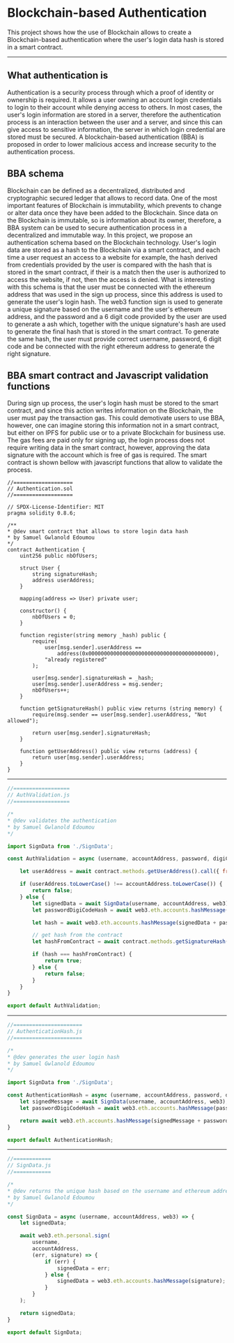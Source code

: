 # Blockchain-based Authentication

This project shows how the use of Blockchain allows to create a Blockchain-based authentication where the user's login data hash is stored in a smart contract.

---

## What authentication is

Authentication is a security process through which a proof of identity or ownership is required. It allows a user owning an account login credentials to login to their account while denying access to others. In most cases, the user's login information are stored in a server, therefore the authentication process is an interaction between the user and a server, and since this can give access to sensitive information, the server in which login credential are stored must be secured. A blockchain-based authentication (BBA) is proposed in order to lower malicious access and increase security to the authentication process.

## BBA schema

Blockchain can be defined as a decentralized, distributed and cryptographic secured ledger that allows to record data. One of the most important features of Blockchain is immutability, which prevents to change or alter data once they have been added to the Blockchain. Since data on the Blockchain is immutable, so is information about its owner, therefore, a BBA system can be used to secure authentication process in a decentralized and immutable way. In this project, we propose an authentication schema based on the Blockchain technology. User's login data are stored as a hash to the Blockchain via a smart contract, and each time a user request an access to a website for example, the hash derived from credentials provided by the user is compared with the hash that is stored in the smart contract, if their is a match then the user is authorized to access the website, if not, then the access is denied. What is interesting with this schema is that the user must be connected with the ethereum address that was used in the sign up process, since this address is used to generate the user's login hash. The web3 function sign is used to generate a unique signature based on the username and the user's ethereum address, and the password and a 6 digit code provided by the user are used to generate a ash which, together with the unique signature's hash are used to generate the final hash that is stored in the smart contract. To generate the same hash, the user must provide correct username, password, 6 digit code and be connected with the right ethereum address to generate the right signature.

## BBA smart contract and Javascript validation functions

During sign up process, the user's login hash must be stored to the smart contract, and since this action writes information on the Blockchain, the user must pay the transaction gas. This could demotivate users to use BBA, however, one can imagine storing this information not in a smart contract, but either on IPFS for public use or to a private Blockchain for business use. The gas fees are paid only for signing up, the login process does not require writing data in the smart contract, however, approving the data signature with the account which is free of gas is required. The smart contract is shown bellow with javascript functions that allow to validate the process.

```Solidity
//===================
// Authentication.sol
//===================

// SPDX-License-Identifier: MIT
pragma solidity 0.8.6;

/**
* @dev smart contract that allows to store login data hash
* by Samuel Gwlanold Edoumou
*/
contract Authentication {
    uint256 public nbOfUsers;

    struct User {
        string signatureHash;
        address userAddress;
    }

    mapping(address => User) private user;

    constructor() {
        nbOfUsers = 0;
    }

    function register(string memory _hash) public {
        require(
            user[msg.sender].userAddress ==
                address(0x0000000000000000000000000000000000000000),
            "already registered"
        );

        user[msg.sender].signatureHash = _hash;
        user[msg.sender].userAddress = msg.sender;
        nbOfUsers++;
    }

    function getSignatureHash() public view returns (string memory) {
        require(msg.sender == user[msg.sender].userAddress, "Not allowed");

        return user[msg.sender].signatureHash;
    }

    function getUserAddress() public view returns (address) {
        return user[msg.sender].userAddress;
    }
}
```

---

```Javascript
//==================
// AuthValidation.js
//==================

/*
* @dev validates the authentication
* by Samuel Gwlanold Edoumou
*/

import SignData from './SignData';

const AuthValidation = async (username, accountAddress, password, digiCode, web3, contract) => {

    let userAddress = await contract.methods.getUserAddress().call({ from: accountAddress });

    if (userAddress.toLowerCase() !== accountAddress.toLowerCase()) {
        return false;
    } else {
        let signedData = await SignData(username, accountAddress, web3);
        let passwordDigiCodeHash = await web3.eth.accounts.hashMessage(password + digiCode);

        let hash = await web3.eth.accounts.hashMessage(signedData + passwordDigiCodeHash);

        // get hash from the contract
        let hashFromContract = await contract.methods.getSignatureHash().call({ from: accountAddress });

        if (hash === hashFromContract) {
            return true;
        } else {
            return false;
        }
    }
}

export default AuthValidation;
```

---

```Javascript
//======================
// AuthenticationHash.js
//======================

/*
* @dev generates the user login hash
* by Samuel Gwlanold Edoumou
*/

import SignData from './SignData';

const AuthenticationHash = async (username, accountAddress, password, digiCode, web3) => {
    let signedMessage = await SignData(username, accountAddress, web3);
    let passwordDigiCodeHash = await web3.eth.accounts.hashMessage(password + digiCode);

    return await web3.eth.accounts.hashMessage(signedMessage + passwordDigiCodeHash);
}

export default AuthenticationHash;
```

---

```Javascript
//============
// SignData.js
//============

/*
* @dev returns the unique hash based on the username and ethereum address
* by Samuel Gwlanold Edoumou
*/

const SignData = async (username, accountAddress, web3) => {
    let signedData;

    await web3.eth.personal.sign(
        username,
        accountAddress,
        (err, signature) => {
            if (err) {
                signedData = err;
            } else {
                signedData = web3.eth.accounts.hashMessage(signature);
            }
        }
    );

    return signedData;
}

export default SignData;
```
